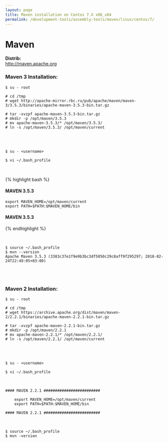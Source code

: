 ```yaml
---
layout: page
title: Maven installation on Centos 7.X x86_x64
permalink: /development-tools/assembly-tools/maven/linux/centos/7/
---
```


# Maven

<strong>Distrib:</strong><br/>
http://maven.apache.org


### Maven 3 Installation:

	$ su - root

	# cd /tmp
	# wget http://apache-mirror.rbc.ru/pub/apache/maven/maven-3/3.5.3/binaries/apache-maven-3.5.3-bin.tar.gz

	# tar -xvzpf apache-maven-3.5.3-bin.tar.gz
	# mkdir -p /opt/maven/3.5.3
	# mv apache-maven-3.5.3/* /opt/maven/3.5.3/
	# ln -s /opt/maven/3.5.3/ /opt/maven/current

<br/><br/>

	$ su - <username>

	$ vi ~/.bash_profile


<br/>


{% highlight bash %}
#### MAVEN 3.5.3 #########################

	export MAVEN_HOME=/opt/maven/current
	export PATH=$PATH:$MAVEN_HOME/bin

#### MAVEN 3.5.3 #########################
{% endhighlight %}

<br/>

    $ source ~/.bash_profile
    $ mvn --version
    Apache Maven 3.5.3 (3383c37e1f9e9b3bc3df5050c29c8aff9f295297; 2018-02-24T22:49:05+03:00)



<br/><br/>


### Maven 2 Installation:

	$ su - root

	# cd /tmp
	# wget https://archive.apache.org/dist/maven/maven-2/2.2.1/binaries/apache-maven-2.2.1-bin.tar.gz

	# tar -xvzpf apache-maven-2.2.1-bin.tar.gz
	# mkdir -p /opt/maven/2.2.1
	# mv apache-maven-2.2.1/* /opt/maven/2.2.1/
	# ln -s /opt/maven/2.2.1/ /opt/maven/current

<br/><br/>

	$ su - <username>

	$ vi ~/.bash_profile


<br/>

    #### MAVEN 2.2.1 #########################

    	export MAVEN_HOME=/opt/maven/current
    	export PATH=$PATH:$MAVEN_HOME/bin

    #### MAVEN 2.2.1 #########################


<br/>

    $ source ~/.bash_profile
    $ mvn -version

